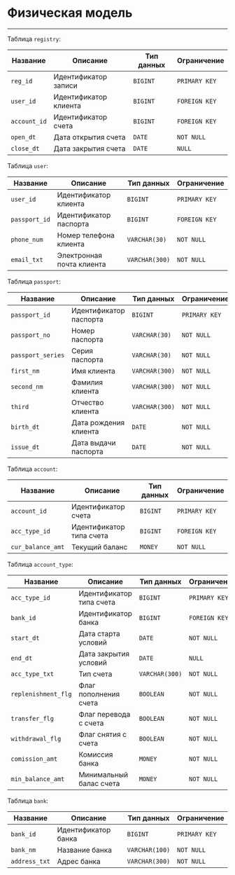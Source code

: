# Физическая модель

---

Таблица `registry`:

| Название        | Описание               | Тип данных     | Ограничение   |
|-----------------|------------------------|----------------|---------------|
| `reg_id`        | Идентификатор записи   | `BIGINT`       | `PRIMARY KEY` |
| `user_id`       | Идентификатор клиента  | `BIGINT`       | `FOREIGN KEY` |
| `account_id`    | Идентификатор счета    | `BIGINT`       | `FOREIGN KEY` |
| `open_dt`       | Дата открытия счета    | `DATE`         | `NOT NULL`    |
| `close_dt`      | Дата закрытия счета    | `DATE`         | `NULL`        |

Таблица `user`:

| Название             | Описание                    | Тип данных     | Ограничение   |
|----------------------|-----------------------------|----------------|---------------|
| `user_id`            | Идентификатор клиента       | `BIGINT`       | `PRIMARY KEY` |
| `passport_id`        | Идентификатор паспорта      | `BIGINT`       | `FOREIGN KEY` |
| `phone_num`          | Номер телефона клиента      | `VARCHAR(30)`  | `NOT NULL`    |
| `email_txt`          | Электронная почта клиента   | `VARCHAR(300)` | `NOT NULL`    |

Таблица `passport`:

| Название             | Описание                        | Тип данных     | Ограничение   |
|----------------------|---------------------------------|----------------|---------------|
| `passport_id`        | Идентификатор паспорта          | `BIGINT`       | `PRIMARY KEY` |
| `passport_no`        | Номер паспорта                  | `VARCHAR(30)`  | `NOT NULL`    |
| `passport_series`    | Серия паспорта                  | `VARCHAR(30)`  | `NOT NULL`    |
| `first_nm`           | Имя клиента                     | `VARCHAR(300)` | `NOT NULL`    |
| `second_nm`          | Фамилия клиента                 | `VARCHAR(300)` | `NOT NULL`    |
| `third`              | Отчество клиента                | `VARCHAR(300)` | `NOT NULL`    |
| `birth_dt`           | Дата рождения клиента           | `DATE`         | `NOT NULL`    |
| `issue_dt`           | Дата выдачи паспорта            | `DATE`         | `NOT NULL`    |

Таблица `account`:

| Название            | Описание                        | Тип данных  | Ограничение   |
|---------------------|---------------------------------|-------------|---------------|
| `account_id`        | Идентификатор счета             | `BIGINT`    | `PRIMARY KEY` |
| `acc_type_id`       | Идентификатор типа счета        | `BIGINT`    | `FOREIGN KEY` |
| `cur_balance_amt`   | Текущий баланс                  | `MONEY`     | `NOT NULL`    |

Таблица `account_type`:

| Название               | Описание                        | Тип данных      | Ограничение   |
|------------------------|---------------------------------|-----------------|---------------|
| `acc_type_id`          | Идентификатор типа счета        | `BIGINT`        | `PRIMARY KEY` |
| `bank_id`              | Идентификатор банка             | `BIGINT`        | `FOREIGN KEY` |
| `start_dt`             | Дата старта условий             | `DATE`          | `NOT NULL`    |
| `end_dt`               | Дата закрытия условий           | `DATE`          | `NULL`        |
| `acc_type_txt`         | Тип счета                       | `VARCHAR(300)`  | `NOT NULL`    |
| `replenishment_flg`    | Флаг пополнения счета           | `BOOLEAN`       | `NOT NULL`    |
| `transfer_flg`         | Флаг перевода с счета           | `BOOLEAN`       | `NOT NULL`    |
| `withdrawal_flg`       | Флаг снятия с счета             | `BOOLEAN`       | `NOT NULL`    |
| `comission_amt`        | Комиссия банка                  | `MONEY`         | `NOT NULL`    |
| `min_balance_amt`      | Минимальный балас счета         | `MONEY`         | `NOT NULL`    |

Таблица `bank`:

| Название             | Описание                    | Тип данных     | Ограничение   |
|----------------------|-----------------------------|----------------|---------------|
| `bank_id`            | Идентификатор банка         | `BIGINT`       | `PRIMARY KEY` |
| `bank_nm`            | Название банка              | `VARCHAR(100)` | `NOT NULL`    |
| `address_txt`        | Адрес банка                 | `VARCHAR(300)` | `NOT NULL`    |
